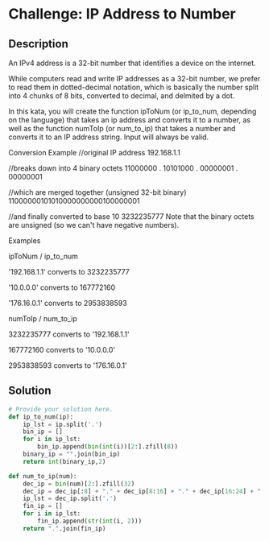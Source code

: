 # Challenge: IP Address to Number

## Description

An IPv4 address is a 32-bit number that identifies a device on the internet.

While computers read and write IP addresses as a 32-bit number, we prefer to read them in dotted-decimal notation, which is basically the number split into 4 chunks of 8 bits, converted to decimal, and delmited by a dot.

In this kata, you will create the function ipToNum (or ip_to_num, depending on the language) that takes an ip address and converts it to a number, as well as the function numToIp (or num_to_ip) that takes a number and converts it to an IP address string. Input will always be valid.

Conversion Example
//original IP address
192.168.1.1

//breaks down into 4 binary octets
11000000 . 10101000 . 00000001 . 00000001

//which are merged together (unsigned 32-bit binary)
11000000101010000000000100000001

//and finally converted to base 10
3232235777
Note that the binary octets are unsigned (so we can't have negative numbers).

Examples

ipToNum / ip_to_num

'192.168.1.1' converts to 3232235777

'10.0.0.0'    converts to  167772160

'176.16.0.1'  converts to 2953838593

numToIp / num_to_ip

3232235777 converts to '192.168.1.1'

 167772160 converts to    '10.0.0.0'
 
2953838593 converts to  '176.16.0.1'

## Solution

```python
# Provide your solution here.
def ip_to_num(ip):
    ip_lst = ip.split('.')
    bin_ip = []
    for i in ip_lst:
        bin_ip.append(bin(int(i))[2:].zfill(8))
    binary_ip = "".join(bin_ip)
    return int(binary_ip,2)

def num_to_ip(num):
    dec_ip = bin(num)[2:].zfill(32)
    dec_ip = dec_ip[:8] + "." + dec_ip[8:16] + "." + dec_ip[16:24] + "." + dec_ip[24:32]
    ip_lst = dec_ip.split('.')
    fin_ip = []
    for i in ip_lst:
        fin_ip.append(str(int(i, 2)))
    return ".".join(fin_ip)
    
